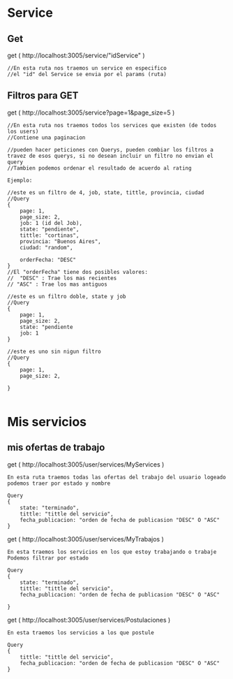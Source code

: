 # Service

## Get

get ( http://localhost:3005/service/"idService" )
```
//En esta ruta nos traemos un service en especifico
//el "id" del Service se envia por el params (ruta)

```

## Filtros para GET

get ( http://localhost:3005/service?page=1&page_size=5 )

```
//En esta ruta nos traemos todos los services que existen (de todos los users)
//Contiene una paginacion

//pueden hacer peticiones con Querys, pueden combiar los filtros a travez de esos querys, si no desean incluir un filtro no envian el query
//Tambien podemos ordenar el resultado de acuerdo al rating

Ejemplo:

//este es un filtro de 4, job, state, tittle, provincia, ciudad
//Query
{
    page: 1,
    page_size: 2,
    job: 1 (id del Job),
    state: "pendiente",
    tittle: "cortinas",
    provincia: "Buenos Aires",
    ciudad: "random",

    orderFecha: "DESC"
}
//El "orderFecha" tiene dos posibles valores:
//  "DESC" : Trae los mas recientes
// "ASC" : Trae los mas antiguos

//este es un filtro doble, state y job
//Query
{
    page: 1,
    page_size: 2,
    state: "pendiente
    job: 1
}

//este es uno sin nigun filtro
//Query
{
    page: 1,
    page_size: 2,

}


```


# Mis servicios

## mis ofertas de trabajo

get ( http://localhost:3005/user/services/MyServices )
```
En esta ruta traemos todas las ofertas del trabajo del usuario logeado
podemos traer por estado y nombre

Query
{
    state: "terminado",
    tittle: "tittle del servicio",
    fecha_publicacion: "orden de fecha de publicasion "DESC" O "ASC"
}
```

get ( http://localhost:3005/user/services/MyTrabajos )
```
En esta traemos los servicios en los que estoy trabajando o trabaje
Podemos filtrar por estado

Query
{
    state: "terminado",
    tittle: "tittle del servicio",
    fecha_publicacion: "orden de fecha de publicasion "DESC" O "ASC"

}

```

get ( http://localhost:3005/user/services/Postulaciones )
```
En esta traemos los servicios a los que postule

Query
{
    tittle: "tittle del servicio",
    fecha_publicacion: "orden de fecha de publicasion "DESC" O "ASC"
}
```
